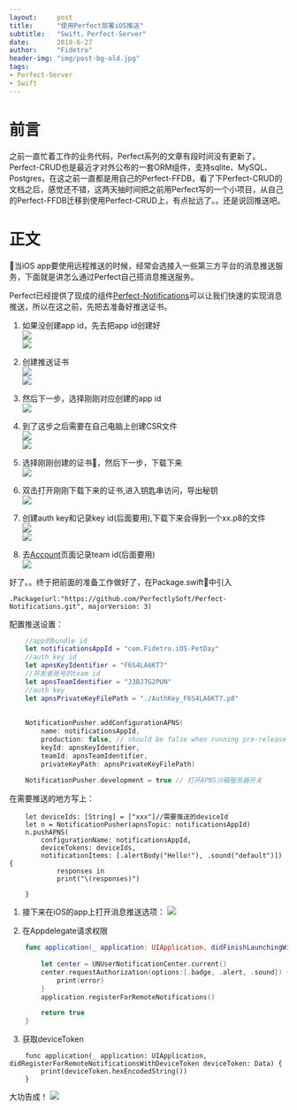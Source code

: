 ```yaml
---
layout:     post
title:      "使用Perfect部署iOS推送"
subtitle:   "Swift，Perfect-Server"
date:       2018-6-27
author:     "Fidetro"
header-img: "img/post-bg-old.jpg"
tags:
- Perfect-Server
- Swift
---  
```


# 前言
之前一直忙着工作的业务代码，Perfect系列的文章有段时间没有更新了。Perfect-CRUD也是最近才对外公布的一套ORM组件，支持sqlite、MySQL、Postgres，在这之前一直都是用自己的Perfect-FFDB，看了下Perfect-CRUD的文档之后，感觉还不错，这两天抽时间把之前用Perfect写的一个小项目，从自己的Perfect-FFDB迁移到使用Perfect-CRUD上，有点扯远了。。还是说回推送吧。  

# 正文  
当iOS app要使用远程推送的时候，经常会选接入一些第三方平台的消息推送服务，下面就是讲怎么通过Perfect自己搭消息推送服务。  

Perfect已经提供了现成的组件[Perfect-Notifications](https://github.com/PerfectlySoft/Perfect-Notifications)可以让我们快速的实现消息推送，所以在这之前，先把去准备好推送证书。  

1. 如果没创建app id，先去把app id创建好  
![](http://images.foolishtalk.org/perfect-notification-1.png)  
![](http://images.foolishtalk.org/perfect-notification-2.png)  

2. 创建推送证书  
![](http://images.foolishtalk.org/perfect-notification-3.png)  
![](http://images.foolishtalk.org/perfect-notification-4.png)  

3. 然后下一步，选择刚刚对应创建的app id  
![](http://images.foolishtalk.org/perfect-notification-5.png)  

4. 到了这步之后需要在自己电脑上创建CSR文件  
![](http://images.foolishtalk.org/perfect-notification-6.png)  
![](http://images.foolishtalk.org/perfect-notification-7.png)  

5. 选择刚刚创建的证书，然后下一步，下载下来    
![](http://images.foolishtalk.org/perfect-notification-8.png)  

6. 双击打开刚刚下载下来的证书,进入钥匙串访问，导出秘钥  
![](http://images.foolishtalk.org/perfect-notification-9.png)  

7. 创建auth key和记录key id(后面要用),下载下来会得到一个xx.p8的文件  
![](http://images.foolishtalk.org/perfect-notification-10.png)  
![](http://images.foolishtalk.org/perfect-notification-11.png)  

8. 去[Account](https://developer.apple.com/account)页面记录team id(后面要用)  
![](http://images.foolishtalk.org/perfect-notification-12.png)  


好了。。终于把前面的准备工作做好了，在Package.swift中引入  
```
.Package(url:"https://github.com/PerfectlySoft/Perfect-Notifications.git", majorVersion: 3)
```

配置推送设置：  
```swift
    //app的bundle id
    let notificationsAppId = "com.Fidetro.iOS-PetDay"
    //auth key id
    let apnsKeyIdentifier = "F6S4LA6KT7"
    //开发者账号的team id
    let apnsTeamIdentifier = "J3BJ7G2PUN"
    //auth key
    let apnsPrivateKeyFilePath = "./AuthKey_F6S4LA6KT7.p8"
    
    
    NotificationPusher.addConfigurationAPNS(
        name: notificationsAppId,
        production: false, // should be false when running pre-release app in debugger
        keyId: apnsKeyIdentifier,
        teamId: apnsTeamIdentifier,
        privateKeyPath: apnsPrivateKeyFilePath)
    
    NotificationPusher.development = true // 打开APNS沙箱服务器开关
```

在需要推送的地方写上：  
```
    let deviceIds: [String] = ["xxx"]//需要推送的deviceId
    let n = NotificationPusher(apnsTopic: notificationsAppId)
    n.pushAPNS(
        configurationName: notificationsAppId,
        deviceTokens: deviceIds,
        notificationItems: [.alertBody("Hello!"), .sound("default")]) {
            responses in
            print("\(responses)")
            
    }
```

1. 接下来在iOS的app上打开消息推送选项：
![](http://images.foolishtalk.org/perfect-notification-13.png) 


2. 在Appdelegate请求权限
```swift
    func application(_ application: UIApplication, didFinishLaunchingWithOptions launchOptions: [UIApplicationLaunchOptionsKey: Any]?) -> Bool {
    
        let center = UNUserNotificationCenter.current()
        center.requestAuthorization(options:[.badge, .alert, .sound]) { (granted, error) in
            print(error)
        }
        application.registerForRemoteNotifications()

        return true
    }
```  

3. 获取deviceToken  
```
    func application(_ application: UIApplication, didRegisterForRemoteNotificationsWithDeviceToken deviceToken: Data) {
        print(deviceToken.hexEncodedString())
    }
```  

大功告成！
![](http://images.foolishtalk.org/perfect-notification-14.png) 